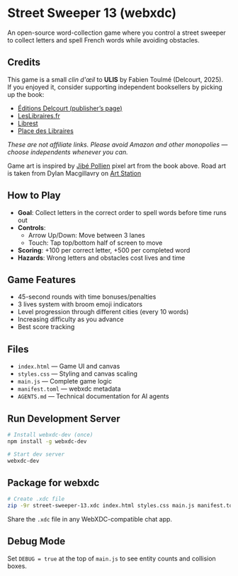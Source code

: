# Street Sweeper 13 (webxdc)

An open-source word-collection game where you control a street sweeper to collect letters and spell French words while avoiding obstacles.

## Credits

This game is a small *clin d'œil* to **ULIS** by Fabien Toulmé (Delcourt, 2025).  
If you enjoyed it, consider supporting independent booksellers by picking up the book:

- [Éditions Delcourt (publisher’s page)](https://www.editions-delcourt.fr/bd/series/serie-ulis/album-ulis)  
- [LesLibraires.fr](https://www.leslibraires.fr/livre/24520936-ulis-fabien-toulme-delcourt)  
- [Librest](https://www.librest.com/livres/ulis-fabien-toulme_0-12492854_9782413088165.html)  
- [Place des Libraires](https://www.placedeslibraires.fr/livre/9782413088165-ulis-fabien-toulme/)  

*These are not affiliate links. Please avoid Amazon and other monopolies — choose independents whenever you can.*

Game art is inspired by [Jibé Pollien](https://www.chezjibe.com/) pixel art from the book above.
Road art is taken from Dylan Macgillavry on [Art Station](https://www.artstation.com/artwork/0nxqyG)

## How to Play
- **Goal**: Collect letters in the correct order to spell words before time runs out
- **Controls**: 
  - Arrow Up/Down: Move between 3 lanes
  - Touch: Tap top/bottom half of screen to move
- **Scoring**: +100 per correct letter, +500 per completed word
- **Hazards**: Wrong letters and obstacles cost lives and time

## Game Features
- 45-second rounds with time bonuses/penalties
- 3 lives system with broom emoji indicators
- Level progression through different cities (every 10 words)
- Increasing difficulty as you advance
- Best score tracking

## Files
- `index.html` — Game UI and canvas
- `styles.css` — Styling and canvas scaling
- `main.js` — Complete game logic
- `manifest.toml` — webxdc metadata
- `AGENTS.md` — Technical documentation for AI agents

## Run Development Server
```sh
# Install webxdc-dev (once)
npm install -g webxdc-dev

# Start dev server
webxdc-dev
```

## Package for webxdc
```sh
# Create .xdc file
zip -9r street-sweeper-13.xdc index.html styles.css main.js manifest.toml
```

Share the `.xdc` file in any WebXDC-compatible chat app.

## Debug Mode
Set `DEBUG = true` at the top of `main.js` to see entity counts and collision boxes.